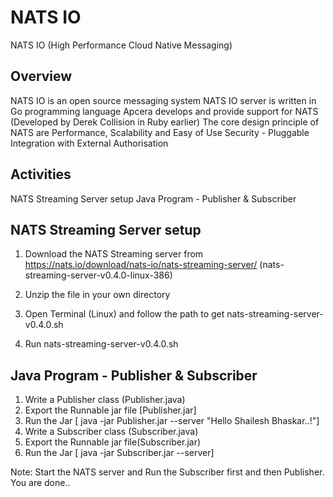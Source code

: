 # NATS IO
NATS IO (High Performance Cloud Native Messaging)

Overview
------------------------------------------
NATS IO is an open source messaging system
NATS IO server is written in Go programming language
Apcera develops and provide support for NATS (Developed by Derek Collision in Ruby earlier)
The core design principle of NATS are Performance, Scalability and Easy of Use
Security - Pluggable Integration with External Authorisation

Activities
------------------------------------------
NATS Streaming Server setup
Java Program - Publisher & Subscriber

NATS Streaming Server setup
-------------------------------------

1) Download the NATS Streaming server from https://nats.io/download/nats-io/nats-streaming-server/ (nats-streaming-server-v0.4.0-linux-386)

2) Unzip the file in your own directory

3) Open Terminal (Linux) and follow the path to get nats-streaming-server-v0.4.0.sh

4) Run nats-streaming-server-v0.4.0.sh 


Java Program - Publisher & Subscriber
-------------------------------------------------

1) Write a Publisher class (Publisher.java)
2) Export the Runnable jar file [Publisher.jar]
3) Run the Jar [ java -jar Publisher.jar --server "Hello Shailesh Bhaskar..!"]
4) Write a Subscriber class (Subscriber.java)
5) Export the Runnable jar file(Subscriber.jar)
6) Run the Jar [ java -jar Subscriber.jar --server]

Note: Start the NATS server and Run the Subscriber first and then Publisher. You are done..
